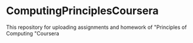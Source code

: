 ComputingPrinciplesCoursera
===========================

This repository for uploading assignments and homework of "Principles of Computing "Coursera 
